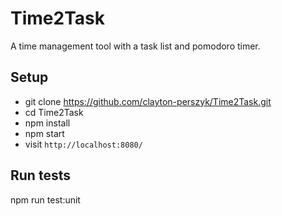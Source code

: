# Time2Task

A time management tool with a task list and pomodoro timer.

## Setup

* git clone https://github.com/clayton-perszyk/Time2Task.git
* cd Time2Task
* npm install
* npm start
* visit `http://localhost:8080/`

## Run tests

npm run test:unit
